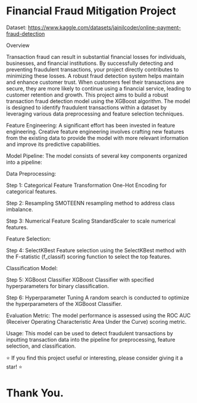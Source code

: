 # Financial Fraud Mitigation Project

Dataset: https://www.kaggle.com/datasets/jainilcoder/online-payment-fraud-detection

Overview

Transaction fraud can result in substantial financial losses for individuals, businesses, and financial institutions. By successfully detecting and preventing fraudulent transactions, your project directly contributes to minimizing these losses. A robust fraud detection system helps maintain and enhance customer trust. When customers feel their transactions are secure, they are more likely to continue using a financial service, leading to customer retention and growth. This project aims to build a robust transaction fraud detection model using the XGBoost algorithm. The model is designed to identify fraudulent transactions within a dataset by leveraging various data preprocessing and feature selection techniques.

Feature Engineering:
A significant effort has been invested in feature engineering. Creative feature engineering involves crafting new features from the existing data to provide the model with more relevant information and improve its predictive capabilities.

Model Pipeline:
The model consists of several key components organized into a pipeline:

Data Preprocessing:

Step 1: Categorical Feature Transformation
One-Hot Encoding for categorical features.

Step 2: Resampling
SMOTEENN resampling method to address class imbalance.

Step 3: Numerical Feature Scaling
StandardScaler to scale numerical features.

Feature Selection:

Step 4: SelectKBest
Feature selection using the SelectKBest method with the F-statistic (f_classif) scoring function to select the top features.

Classification Model:

Step 5: XGBoost Classifier
XGBoost Classifier with specified hyperparameters for binary classification.

Step 6: Hyperparameter Tuning
A random search is conducted to optimize the hyperparameters of the XGBoost Classifier. 

Evaluation Metric:
The model performance is assessed using the ROC AUC (Receiver Operating Characteristic Area Under the Curve) scoring metric.

Usage:
This model can be used to detect fraudulent transactions by inputting transaction data into the pipeline for preprocessing, feature selection, and classification.

⭐️ If you find this project useful or interesting, please consider giving it a star! ⭐️

# Thank You.
